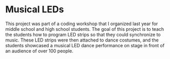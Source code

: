 # Musical LEDs

This project was part of a coding workshop that I organized last year for middle school and high school students. The goal of this project is to teach the students how to program LED strips so that they could synchronize to music. These LED strips were then attached to dance costumes, and the students showcased a musical LED dance performance on stage in front of an audience of over 100 people.
  
  

